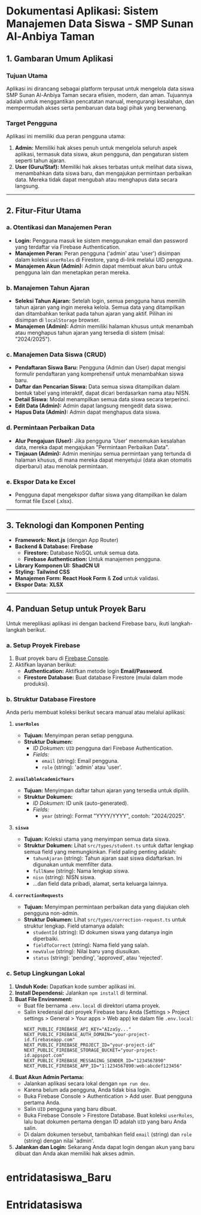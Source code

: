 
# Dokumentasi Aplikasi: Sistem Manajemen Data Siswa - SMP Sunan Al-Anbiya Taman

## 1. Gambaran Umum Aplikasi

### Tujuan Utama
Aplikasi ini dirancang sebagai platform terpusat untuk mengelola data siswa SMP Sunan Al-Anbiya Taman secara efisien, modern, dan aman. Tujuannya adalah untuk menggantikan pencatatan manual, mengurangi kesalahan, dan mempermudah akses serta pembaruan data bagi pihak yang berwenang.

### Target Pengguna
Aplikasi ini memiliki dua peran pengguna utama:
1.  **Admin:** Memiliki hak akses penuh untuk mengelola seluruh aspek aplikasi, termasuk data siswa, akun pengguna, dan pengaturan sistem seperti tahun ajaran.
2.  **User (Guru/Staf):** Memiliki hak akses terbatas untuk melihat data siswa, menambahkan data siswa baru, dan mengajukan permintaan perbaikan data. Mereka tidak dapat mengubah atau menghapus data secara langsung.

---

## 2. Fitur-Fitur Utama

### a. Otentikasi dan Manajemen Peran
- **Login:** Pengguna masuk ke sistem menggunakan email dan password yang terdaftar via Firebase Authentication.
- **Manajemen Peran:** Peran pengguna ('admin' atau 'user') disimpan dalam koleksi `userRoles` di Firestore, yang di-link melalui UID pengguna.
- **Manajemen Akun (Admin):** Admin dapat membuat akun baru untuk pengguna lain dan menetapkan peran mereka.

### b. Manajemen Tahun Ajaran
- **Seleksi Tahun Ajaran:** Setelah login, semua pengguna harus memilih tahun ajaran yang ingin mereka kelola. Semua data yang ditampilkan dan ditambahkan terikat pada tahun ajaran yang aktif. Pilihan ini disimpan di `localStorage` browser.
- **Manajemen (Admin):** Admin memiliki halaman khusus untuk menambah atau menghapus tahun ajaran yang tersedia di sistem (misal: "2024/2025").

### c. Manajemen Data Siswa (CRUD)
- **Pendaftaran Siswa Baru:** Pengguna (Admin dan User) dapat mengisi formulir pendaftaran yang komprehensif untuk menambahkan siswa baru.
- **Daftar dan Pencarian Siswa:** Data semua siswa ditampilkan dalam bentuk tabel yang interaktif, dapat dicari berdasarkan nama atau NISN.
- **Detail Siswa:** Modal menampilkan semua data siswa secara terperinci.
- **Edit Data (Admin):** Admin dapat langsung mengedit data siswa.
- **Hapus Data (Admin):** Admin dapat menghapus data siswa.

### d. Permintaan Perbaikan Data
- **Alur Pengajuan (User):** Jika pengguna 'User' menemukan kesalahan data, mereka dapat mengajukan "Permintaan Perbaikan Data".
- **Tinjauan (Admin):** Admin meninjau semua permintaan yang tertunda di halaman khusus, di mana mereka dapat menyetujui (data akan otomatis diperbarui) atau menolak permintaan.

### e. Ekspor Data ke Excel
- Pengguna dapat mengekspor daftar siswa yang ditampilkan ke dalam format file Excel (.xlsx).

---

## 3. Teknologi dan Komponen Penting

- **Framework:** **Next.js** (dengan App Router)
- **Backend & Database:** **Firebase**
    - **Firestore:** Database NoSQL untuk semua data.
    - **Firebase Authentication:** Untuk manajemen pengguna.
- **Library Komponen UI:** **ShadCN UI**
- **Styling:** **Tailwind CSS**
- **Manajemen Form:** **React Hook Form** & **Zod** untuk validasi.
- **Ekspor Data:** **XLSX**

---

## 4. Panduan Setup untuk Proyek Baru

Untuk mereplikasi aplikasi ini dengan backend Firebase baru, ikuti langkah-langkah berikut.

### a. Setup Proyek Firebase
1.  Buat proyek baru di [Firebase Console](https://console.firebase.google.com/).
2.  Aktifkan layanan berikut:
    *   **Authentication:** Aktifkan metode login **Email/Password**.
    *   **Firestore Database:** Buat database Firestore (mulai dalam mode produksi).

### b. Struktur Database Firestore
Anda perlu membuat koleksi berikut secara manual atau melalui aplikasi:

1.  **`userRoles`**
    *   **Tujuan:** Menyimpan peran setiap pengguna.
    *   **Struktur Dokumen:**
        *   *ID Dokumen:* `UID` pengguna dari Firebase Authentication.
        *   *Fields:*
            *   `email` (string): Email pengguna.
            *   `role` (string): 'admin' atau 'user'.

2.  **`availableAcademicYears`**
    *   **Tujuan:** Menyimpan daftar tahun ajaran yang tersedia untuk dipilih.
    *   **Struktur Dokumen:**
        *   *ID Dokumen:* ID unik (auto-generated).
        *   *Fields:*
            *   `year` (string): Format "YYYY/YYYY", contoh: "2024/2025".

3.  **`siswa`**
    *   **Tujuan:** Koleksi utama yang menyimpan semua data siswa.
    *   **Struktur Dokumen:** Lihat `src/types/student.ts` untuk daftar lengkap semua field yang memungkinkan. Field paling penting adalah:
        *   `tahunAjaran` (string): Tahun ajaran saat siswa didaftarkan. Ini digunakan untuk memfilter data.
        *   `fullName` (string): Nama lengkap siswa.
        *   `nisn` (string): NISN siswa.
        *   ...dan field data pribadi, alamat, serta keluarga lainnya.

4.  **`correctionRequests`**
    *   **Tujuan:** Menyimpan permintaan perbaikan data yang diajukan oleh pengguna non-admin.
    *   **Struktur Dokumen:** Lihat `src/types/correction-request.ts` untuk struktur lengkap. Field utamanya adalah:
        *   `studentId` (string): ID dokumen siswa yang datanya ingin diperbaiki.
        *   `fieldToCorrect` (string): Nama field yang salah.
        *   `newValue` (string): Nilai baru yang diusulkan.
        *   `status` (string): 'pending', 'approved', atau 'rejected'.

### c. Setup Lingkungan Lokal
1.  **Unduh Kode:** Dapatkan kode sumber aplikasi ini.
2.  **Install Dependensi:** Jalankan `npm install` di terminal.
3.  **Buat File Environment:**
    *   Buat file bernama `.env.local` di direktori utama proyek.
    *   Salin kredensial dari proyek Firebase baru Anda (Settings > Project settings > General > Your apps > Web app) ke dalam file `.env.local`:
        ```
        NEXT_PUBLIC_FIREBASE_API_KEY="AIzaSy..."
        NEXT_PUBLIC_FIREBASE_AUTH_DOMAIN="your-project-id.firebaseapp.com"
        NEXT_PUBLIC_FIREBASE_PROJECT_ID="your-project-id"
        NEXT_PUBLIC_FIREBASE_STORAGE_BUCKET="your-project-id.appspot.com"
        NEXT_PUBLIC_FIREBASE_MESSAGING_SENDER_ID="1234567890"
        NEXT_PUBLIC_FIREBASE_APP_ID="1:1234567890:web:abcdef123456"
        ```
4.  **Buat Akun Admin Pertama:**
    *   Jalankan aplikasi secara lokal dengan `npm run dev`.
    *   Karena belum ada pengguna, Anda tidak bisa login.
    *   Buka Firebase Console > Authentication > Add user. Buat pengguna pertama Anda.
    *   Salin `UID` pengguna yang baru dibuat.
    *   Buka Firebase Console > Firestore Database. Buat koleksi `userRoles`, lalu buat dokumen pertama dengan ID adalah `UID` yang baru Anda salin.
    *   Di dalam dokumen tersebut, tambahkan field `email` (string) dan `role` (string) dengan nilai 'admin'.
5.  **Jalankan dan Login:** Sekarang Anda dapat login dengan akun yang baru dibuat dan Anda akan memiliki hak akses admin.
# entridatasiswa_Baru
# Entridatasiswa
